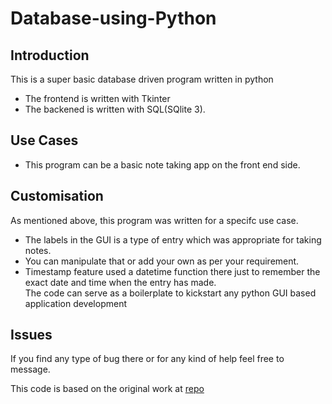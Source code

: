 # Database-using-Python
## Introduction
This is a super basic database driven program written in python
* The frontend is written with Tkinter  
* The backened is written with SQL(SQlite 3).  

## Use Cases
* This program can be a basic note taking app on the front end side.

## Customisation  
As mentioned above, this program was written for a specifc use case.  
- The labels in the GUI is a type of entry which was appropriate for taking notes.  
- You can manipulate that or add your own as per your requirement.  
- Timestamp feature  used a datetime function there just to remember the exact date and time when the entry has made.  
The code can serve as a boilerplate to kickstart any python GUI based application development

## Issues
If you find any type of bug there or for any kind of help feel free to message.  

This code is based on the original work at [repo](https://github.com/aniketambore/Database-using-Python)
